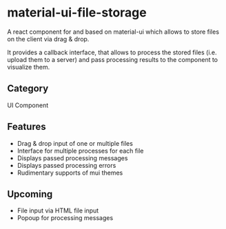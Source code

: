 # material-ui-file-storage
A react component for and based on material-ui which allows to store files on the client via drag &amp; drop.

It provides a callback interface, that allows to process the stored files (i.e. upload them to a server) and pass processing results to the component to visualize them.

Category
--------
UI Component

Features
--------
- Drag & drop input of one or multiple files
- Interface for multiple processes for each file
- Displays passed processing messages
- Displays passed processing errors
- Rudimentary supports of mui themes

Upcoming
--------
- File input via HTML file input
- Popoup for processing messages
